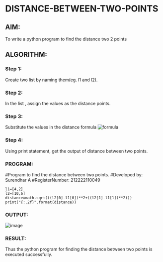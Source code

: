 # DISTANCE-BETWEEN-TWO-POINTS

## AIM:
To write a python program to find the distance two 2 points
## ALGORITHM:
### Step 1: 
Create two list by naming them(eg. l1 and l2).
### Step 2: 
In the list , assign the values as the distance points.
### Step 3: 
Substitute the values in the distance formula  ![formula](/formula.jpg)
### Step 4: 
Using print statement, get the output of distance between two points.
### PROGRAM:
#Program to find the distance between two points.
#Developed by: Surendhar A
#RegisterNumber:  212222110049
```import math
l1=[4,2]
l2=[10,6]
distance=math.sqrt(((l2[0]-l1[0])**2+((l2[1]-l1[1])**2)))
print("{:.2f}".format(distance))
```
### OUTPUT:
![image](https://user-images.githubusercontent.com/118352907/226234025-529667f4-65d2-46de-86f1-1875d1ba349d.png)

### RESULT:
Thus the python program for finding the distance between two points is executed successfully.
